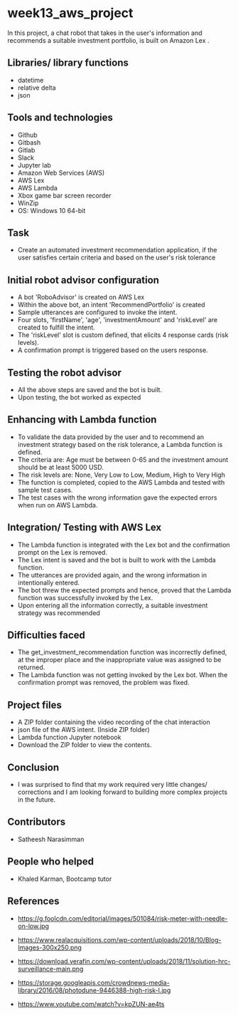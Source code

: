 # week13_aws_project
In this project, a chat robot that takes in the user's information and recommends a suitable investment portfolio, is built on Amazon Lex .

## Libraries/ library functions
- datetime
- relative delta
- json

## Tools and technologies
- Github
- Gitbash
- Gitlab
- Slack
- Jupyter lab
- Amazon Web Services (AWS)
- AWS Lex
- AWS Lambda
- Xbox game bar screen recorder
- WinZip
- OS: Windows 10 64-bit

## Task
- Create an automated investment recommendation application, if the user satisfies certain criteria and based on the user's risk tolerance

## Initial robot advisor configuration
- A bot 'RoboAdvisor' is created on AWS Lex
- Within the above bot, an intent 'RecommendPortfolio' is created
- Sample utterances are configured to invoke the intent.
- Four slots, 'firstName', 'age', 'investmentAmount' and 'riskLevel' are created to fulfill the intent.
- The 'riskLevel' slot is custom defined, that elicits 4 response cards (risk levels).
- A confirmation prompt is triggered based on the users response.

## Testing the robot advisor
- All the above steps are saved and the bot is built.
- Upon testing, the bot worked as expected

## Enhancing with Lambda function
- To validate the data provided by the user and to recommend an investment strategy based on the risk tolerance, a Lambda function is defined.
- The criteria are: Age must be between 0-65 and the investment amount should be at least 5000 USD.
- The risk levels are: None, Very Low to Low, Medium, High to Very High
- The function is completed, copied to the AWS Lambda and tested with sample test cases.
- The test cases with the wrong information gave the expected errors when run on AWS Lambda.

## Integration/ Testing with AWS Lex
- The Lambda function is integrated with the Lex bot and the confirmation prompt on the Lex is removed.
- The Lex intent is saved and the bot is built to work with the Lambda function.
- The utterances are provided again, and the wrong information in intentionally entered.
- The bot threw the expected prompts and hence, proved that the Lambda function was successfully invoked by the Lex.
- Upon entering all the information correctly, a suitable investment strategy was recommended

## Difficulties faced
- The get_investment_recommendation function was incorrectly defined, at the improper place and the inappropriate value was assigned to be returned.
- The Lambda function was not getting invoked by the Lex bot. When the confirmation prompt was removed, the problem was fixed.

## Project files
- A ZIP folder containing the video recording of the chat interaction
- json file of the AWS intent. (Inside ZIP folder)
- Lambda function Jupyter notebook
- Download the ZIP folder to view the contents.

## Conclusion
- I was surprised to find that my work required very little changes/ corrections and I am looking forward to building more complex projects in the future.

## Contributors
- Satheesh Narasimman

## People who helped
- Khaled Karman, Bootcamp tutor

## References
- https://g.foolcdn.com/editorial/images/501084/risk-meter-with-needle-on-low.jpg

- https://www.realacquisitions.com/wp-content/uploads/2018/10/Blog-Images-300x250.png

- https://download.verafin.com/wp-content/uploads/2018/11/solution-hrc-surveillance-main.png

- https://storage.googleapis.com/crowdnews-media-library/2016/08/photodune-9446388-high-risk-l.jpg

- https://www.youtube.com/watch?v=kpZUN-ae4ts